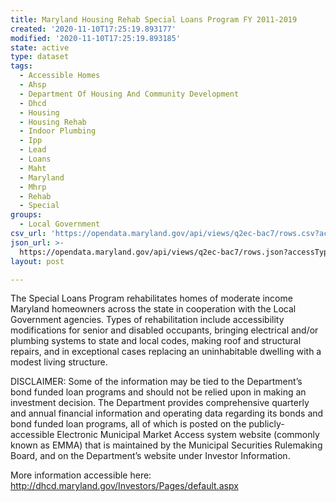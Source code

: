 ```yaml
---
title: Maryland Housing Rehab Special Loans Program FY 2011-2019
created: '2020-11-10T17:25:19.893177'
modified: '2020-11-10T17:25:19.893185'
state: active
type: dataset
tags:
  - Accessible Homes
  - Ahsp
  - Department Of Housing And Community Development
  - Dhcd
  - Housing
  - Housing Rehab
  - Indoor Plumbing
  - Ipp
  - Lead
  - Loans
  - Maht
  - Maryland
  - Mhrp
  - Rehab
  - Special
groups:
  - Local Government
csv_url: 'https://opendata.maryland.gov/api/views/q2ec-bac7/rows.csv?accessType=DOWNLOAD'
json_url: >-
  https://opendata.maryland.gov/api/views/q2ec-bac7/rows.json?accessType=DOWNLOAD
layout: post

---
```

The Special Loans Program rehabilitates homes of moderate income Maryland homeowners across the state in cooperation with the Local Government agencies. Types of rehabilitation include accessibility modifications for senior and disabled occupants, bringing electrical and/or plumbing systems to state and local codes, making roof and structural repairs, and in exceptional cases replacing an uninhabitable dwelling with a modest living structure.

DISCLAIMER: Some of the information may be tied to the Department’s bond funded loan programs and should not be relied upon in making an investment decision. The Department provides comprehensive quarterly and annual financial information and operating data regarding its bonds and bond funded loan programs, all of which is posted on the publicly-accessible Electronic Municipal Market Access system website (commonly known as EMMA) that is maintained by the Municipal Securities Rulemaking Board, and on the Department’s website under Investor Information. 

More information accessible here: http://dhcd.maryland.gov/Investors/Pages/default.aspx
